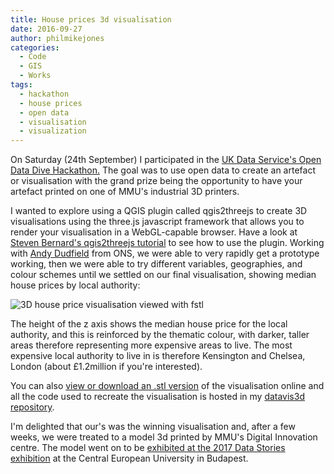 ```yaml
---
title: House prices 3d visualisation
date: 2016-09-27
author: philmikejones
categories:
  - Code
  - GIS
  - Works
tags:
  - hackathon
  - house prices
  - open data
  - visualisation
  - visualization
---
```


On Saturday (24th September) I participated in the [UK Data Service's Open Data Dive Hackathon.](https://storify.com/UKDataService/uk-data-service-open-data-dive-at-the-innovation-h) The goal was to use open data to create an artefact or visualisation with the grand prize being the opportunity to have your artefact printed on one of MMU's industrial 3D printers.

I wanted to explore using a QGIS plugin called qgis2threejs to create 3D visualisations using the three.js javascript framework that allows you to render your visualisation in a WebGL-capable browser. Have a look at [Steven Bernard's qgis2threejs tutorial](https://youtu.be/MVZTaA-a9kk) to see how to use the plugin. Working with [Andy Dudfield](https://twitter.com/mr_dudders) from ONS, we were able to very rapidly get a prototype working, then we were able to try different variables, geographies, and colour schemes until we settled on our final visualisation, showing median house prices by local authority:

![3D house price visualisation viewed with fstl](https://philmikejones.me/img/house-price-stl.png)

The height of the z axis shows the median house price for the local authority, and this is reinforced by the thematic colour, with darker, taller areas therefore representing more expensive areas to live. The most expensive local authority to live in is therefore Kensington and Chelsea, London (about £1.2million if you're interested).

You can also [view or download an .stl version](https://github.com/philmikejones/datavis3d/blob/master/stl/house_prices.stl) of the visualisation online and all the code used to recreate the visualisation is hosted in my [datavis3d repository](https://github.com/philmikejones/datavis3d).

I'm delighted that our's was the winning visualisation and, after a few weeks, we were treated to a model 3d printed by MMU's Digital Innovation centre.
The model went on to be [exhibited at the 2017 Data Stories exhibition](https://www.ukdataservice.ac.uk/news-and-events/newsitem/?id=4901) at the Central European University in Budapest.
